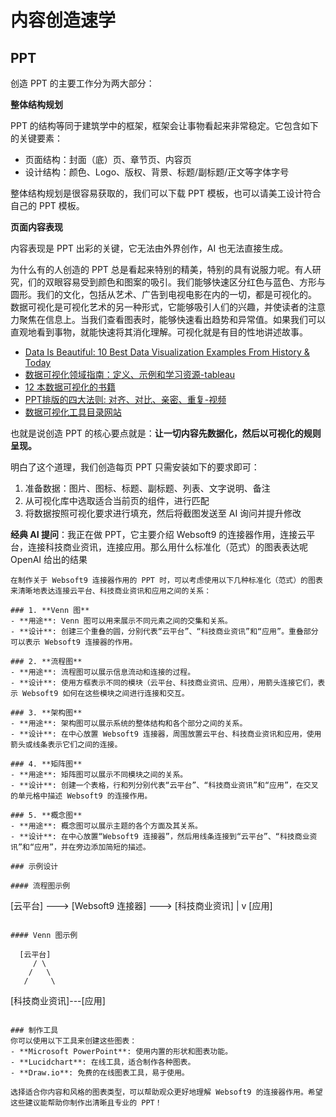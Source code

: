 # 内容创造速学

## PPT

创造 PPT 的主要工作分为两大部分：

**整体结构规划**   

PPT 的结构等同于建筑学中的框架，框架会让事物看起来非常稳定。它包含如下的关键要素：

- 页面结构：封面（底）页、章节页、内容页
- 设计结构：颜色、Logo、版权、背景、标题/副标题/正文等字体字号

整体结构规划是很容易获取的，我们可以下载 PPT 模板，也可以请美工设计符合自己的 PPT 模板。   

**页面内容表现**   

内容表现是 PPT 出彩的关键，它无法由外界创作，AI 也无法直接生成。  

为什么有的人创造的 PPT 总是看起来特别的精美，特别的具有说服力呢。有人研究，们的双眼容易受到颜色和图案的吸引。我们能够快速区分红色与蓝色、方形与圆形。我们的文化，包括从艺术、广告到电视电影在内的一切，都是可视化的。  
数据可视化是可视化艺术的另一种形式，它能够吸引人们的兴趣，并使读者的注意力聚焦在信息上。当我们查看图表时，能够快速看出趋势和异常值。如果我们可以直观地看到事物，就能快速将其消化理解。可视化就是有目的性地讲述故事。

- [Data Is Beautiful: 10 Best Data Visualization Examples From History & Today](https://www.tableau.com/visualization/data-visualization-examples)
- [数据可视化领域指南：定义、示例和学习资源-tableau](https://www.tableau.com/zh-cn/learn/articles/data-visualization)
- [12 本数据可视化的书籍](https://www.tableau.com/zh-cn/learn/articles/books-about-data-visualization)
- [PPT排版的四大法则: 对齐、对比、亲密、重复-视频](https://www.bilibili.com/video/BV1sK4y1E7jB/)
- [数据可视化工具目录网站](https://datavizcatalogue.com/index.html)

也就是说创造 PPT 的核心要点就是：**让一切内容先数据化，然后以可视化的规则呈现。**  

明白了这个道理，我们创造每页 PPT 只需安装如下的要求即可：

1. 准备数据：图片、图标、标题、副标题、列表、文字说明、备注
2. 从可视化库中选取适合当前页的组件，进行匹配
3. 将数据按照可视化要求进行填充，然后将截图发送至 AI 询问并提升修改

**经典 AI 提问**：我正在做 PPT，它主要介绍 Websoft9 的连接器作用，连接云平台，连接科技商业资讯，连接应用。那么用什么标准化（范式）的图表表达呢  
OpenAI 给出的结果
```
在制作关于 Websoft9 连接器作用的 PPT 时，可以考虑使用以下几种标准化（范式）的图表来清晰地表达连接云平台、科技商业资讯和应用之间的关系：

### 1. **Venn 图**
- **用途**: Venn 图可以用来展示不同元素之间的交集和关系。
- **设计**: 创建三个重叠的圆，分别代表“云平台”、“科技商业资讯”和“应用”。重叠部分可以表示 Websoft9 连接器的作用。

### 2. **流程图**
- **用途**: 流程图可以展示信息流动和连接的过程。
- **设计**: 使用方框表示不同的模块（云平台、科技商业资讯、应用），用箭头连接它们，表示 Websoft9 如何在这些模块之间进行连接和交互。

### 3. **架构图**
- **用途**: 架构图可以展示系统的整体结构和各个部分之间的关系。
- **设计**: 在中心放置 Websoft9 连接器，周围放置云平台、科技商业资讯和应用，使用箭头或线条表示它们之间的连接。

### 4. **矩阵图**
- **用途**: 矩阵图可以展示不同模块之间的关系。
- **设计**: 创建一个表格，行和列分别代表“云平台”、“科技商业资讯”和“应用”，在交叉的单元格中描述 Websoft9 的连接作用。

### 5. **概念图**
- **用途**: 概念图可以展示主题的各个方面及其关系。
- **设计**: 在中心放置“Websoft9 连接器”，然后用线条连接到“云平台”、“科技商业资讯”和“应用”，并在旁边添加简短的描述。

### 示例设计

#### 流程图示例
```
[云平台] ---> [Websoft9 连接器] ---> [科技商业资讯]
                          |
                          v
                     [应用]
```

#### Venn 图示例
```
      [云平台]
         / \
        /   \
       /     \
[科技商业资讯]---[应用]
```

### 制作工具
你可以使用以下工具来创建这些图表：
- **Microsoft PowerPoint**: 使用内置的形状和图表功能。
- **Lucidchart**: 在线工具，适合制作各种图表。
- **Draw.io**: 免费的在线图表工具，易于使用。

选择适合你内容和风格的图表类型，可以帮助观众更好地理解 Websoft9 的连接器作用。希望这些建议能帮助你制作出清晰且专业的 PPT！
```
